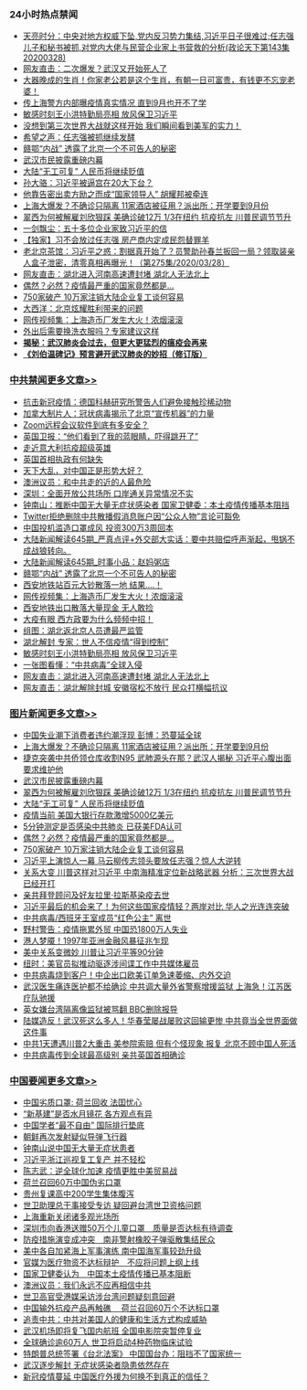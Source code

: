 <div class="catlist">
<h3>24小时热点禁闻</h3>
<ul>
<li><a href="https://github.com/fqnews/bnews/blob/master/cbnews/20200329/1302446.md">天亮时分：中央对地方权威下坠,党内反习势力集结,习近平日子很难过;任志强儿子和秘书被抓,对党内大佬与民营企业家上书营救的分析(政论天下第143集 20200328) </a></li>
<li><a href="https://github.com/fqnews/bnews/blob/master/cbnews/20200329/1302511.md">网友直击：二次爆发？武汉又开始死人了</a></li>
<li><a href="https://github.com/fqnews/bnews/blob/master/funmedia/20200329/1302417.md">大器晚成的生肖！你家老公若是这个生肖，有朝一日可富贵，有钱更不忘宠老婆！</a></li>
<li><a href="https://github.com/fqnews/bnews/blob/master/cbnews/20200329/1302454.md">传上海警方内部曝疫情真实情况 直到9月也开不了学</a></li>
<li><a href="https://github.com/fqnews/bnews/blob/master/cbnews/20200329/1302564.md">敏感时刻王小洪特勤局亮相 放风保卫习近平</a></li>
<li><a href="https://github.com/fqnews/bnews/blob/master/comments/20200329/1302631.md">没想到第三次世界大战就这样开始 我们瞬间看到美军的实力！</a></li>
<li><a href="https://github.com/fqnews/bnews/blob/master/renquan/xgmyd/20200329/1302465.md">希望之声：任志强被抓继续发酵</a></li>
<li><a href="https://github.com/fqnews/bnews/blob/master/cbnews/20200329/1302629.md">赣鄂“内战” 透露了北京一个不可告人的秘密</a></li>
<li><a href="https://github.com/fqnews/bnews/blob/master/topimagenews/20200329/1302773.md">武汉市民披露重磅内幕</a></li>
<li><a href="https://github.com/fqnews/bnews/blob/master/topimagenews/20200329/1302675.md">大陆“无工可复” 人民币将继续贬值</a></li>
<li><a href="https://github.com/fqnews/bnews/blob/master/ssgc/20200329/1302761.md">孙大骆：习近平被逼宫在20大下台？</a></li>
<li><a href="https://github.com/fqnews/bnews/blob/master/cnnews/20200329/1302533.md">他靠告密出卖方励之而成“国家领导人” 胡耀邦被牵连</a></li>
<li><a href="https://github.com/fqnews/bnews/blob/master/topimagenews/20200330/1302804.md">上海大爆发？不确诊只隔离 11家酒店被征用？派出所：开学要到9月份</a></li>
<li><a href="https://github.com/fqnews/bnews/blob/master/topimagenews/20200329/1302695.md">翠西为何被解雇刘欣狠踩 美确诊破12万 1/3在纽约 抗疫抗左 川普民调节节升</a></li>
<li><a href="https://github.com/fqnews/bnews/blob/master/baitai/20200329/1302448.md">一剑飘尘&#65306;五十多位企业家致习近平的信</a></li>
<li><a href="https://github.com/fqnews/bnews/blob/master/comments/20200329/1302635.md">【独家】习不会放过任志强 房产商内定成民怨替罪羊</a></li>
<li><a href="https://github.com/fqnews/bnews/blob/master/bannedvideo/20200329/1302507.md">老北京茶馆：习近平之惑：割据真开始了？员警助孙春兰扳回一局？领取装亲人盒子泄密，清零真相再曝光！（第275集/2020/03/28） </a></li>
<li><a href="https://github.com/fqnews/bnews/blob/master/cbnews/20200329/1302513.md">网友直击：湖北进入河南高速遭封堵 湖北人无法北上</a></li>
<li><a href="https://github.com/fqnews/bnews/blob/master/topimagenews/20200329/1302616.md">偶然？必然？疫情最严重的国家竟然都是...</a></li>
<li><a href="https://github.com/fqnews/bnews/blob/master/topimagenews/20200329/1302554.md">750家破产 10万家注销大陆企业复工谈何容易</a></li>
<li><a href="https://github.com/fqnews/bnews/blob/master/cbnews/20200329/1302377.md">大西洋：北京炫耀胜利带来的问题</a></li>
<li><a href="https://github.com/fqnews/bnews/blob/master/cbnews/20200329/1302612.md">网传视频集：上海造币厂发生大火！浓烟滚滚</a></li>
<li><a href="https://github.com/fqnews/bnews/blob/master/cnnews/20200329/1302713.md">外出后需要换洗衣服吗？专家建议这样</a></li>
<li><b><a href="https://github.com/fqnews/bnews/blob/master/comments/20200211/1275071.md" target="_blank">揭秘：武汉肺炎会过去，但更大更猛烈的瘟疫会再来</a></b></li>
<li><b><a href="https://github.com/fqnews/bnews/blob/master/comments/20200207/1272816.md" target="_blank">《刘伯温碑记》预言避开武汉肺炎的妙招（修订版）</a></b></li>
</ul>
</div>

<div class="catlist">
<h3><a href="https://github.com/fqnews/bnews/blob/master/cbnews/" target="_blank">中共禁闻</a><span><a href="https://github.com/fqnews/bnews/blob/master/cbnews/" target="_blank" rel="nofollow">更多文章>></a></span></h3>
<ul>
<li><a href="https://github.com/fqnews/bnews/blob/master/cbnews/20200330/1302845.md" target="_blank">抗击新冠疫情：德国科赫研究所警告人们避免接触珍稀动物</a></li>
<li><a href="https://github.com/fqnews/bnews/blob/master/cbnews/20200330/1302843.md" target="_blank">加拿大制片人：冠状病毒揭示了北京“宣传机器”的力量</a></li>
<li><a href="https://github.com/fqnews/bnews/blob/master/cbnews/20200330/1302826.md" target="_blank">Zoom远程会议软件到底有多安全？</a></li>
<li><a href="https://github.com/fqnews/bnews/blob/master/cbnews/20200330/1302821.md" target="_blank">英国卫报：“他们看到了我的蓝眼睛，吓得跳开了”</a></li>
<li><a href="https://github.com/fqnews/bnews/blob/master/cbnews/20200330/1302819.md" target="_blank">走近意大利抗疫超级英雄</a></li>
<li><a href="https://github.com/fqnews/bnews/blob/master/cbnews/20200329/1302783.md" target="_blank">英国首相执政有何缺失</a></li>
<li><a href="https://github.com/fqnews/bnews/blob/master/cbnews/20200329/1302776.md" target="_blank">天下大乱，对中国正是形势大好？</a></li>
<li><a href="https://github.com/fqnews/bnews/blob/master/cbnews/20200329/1302774.md" target="_blank">澳洲议员：和中共走的近的人最危险</a></li>
<li><a href="https://github.com/fqnews/bnews/blob/master/cbnews/20200329/1302763.md" target="_blank">深圳：全面开放公共场所 口岸通关异常情况不实</a></li>
<li><a href="https://github.com/fqnews/bnews/blob/master/cbnews/20200329/1302733.md" target="_blank">钟南山：推断中国无大量无症状感染者 国家卫健委：本土疫情传播基本阻挡</a></li>
<li><a href="https://github.com/fqnews/bnews/blob/master/cbnews/20200329/1302706.md" target="_blank">Twitter拒绝删除中共散播假消息账户因“公众人物”言论可豁免</a></li>
<li><a href="https://github.com/fqnews/bnews/blob/master/cbnews/20200329/1302696.md" target="_blank">中国投机滥造口罩成风 投资300万3周回本</a></li>
<li><a href="https://github.com/fqnews/bnews/blob/master/cbnews/20200329/1302674.md" target="_blank">大陆新闻解读645期_严真点评+外交部大实话：要中共赔偿呼声渐起，甩锅不成战狼转向。</a></li>
<li><a href="https://github.com/fqnews/bnews/blob/master/cbnews/20200329/1302636.md" target="_blank">大陆新闻解读645期_时事小品：赵妈粥店</a></li>
<li><a href="https://github.com/fqnews/bnews/blob/master/cbnews/20200329/1302629.md" target="_blank">赣鄂“内战” 透露了北京一个不可告人的秘密</a></li>
<li><a href="https://github.com/fqnews/bnews/blob/master/cbnews/20200329/1302626.md" target="_blank">西安地铁站百元大钞散落一地 结果….！</a></li>
<li><a href="https://github.com/fqnews/bnews/blob/master/cbnews/20200329/1302612.md" target="_blank">网传视频集：上海造币厂发生大火！浓烟滚滚</a></li>
<li><a href="https://github.com/fqnews/bnews/blob/master/cbnews/20200329/1302607.md" target="_blank">西安地铁出口散落大量现金 无人敢捡</a></li>
<li><a href="https://github.com/fqnews/bnews/blob/master/cbnews/20200329/1302601.md" target="_blank">大疫有眼 西方政要为什么频频中招！</a></li>
<li><a href="https://github.com/fqnews/bnews/blob/master/cbnews/20200329/1302600.md" target="_blank">组图：湖北返北京人员遭最严监管</a></li>
<li><a href="https://github.com/fqnews/bnews/blob/master/cbnews/20200329/1302599.md" target="_blank">湖北解封 专家：世人不信疫情“得到控制”</a></li>
<li><a href="https://github.com/fqnews/bnews/blob/master/cbnews/20200329/1302564.md" target="_blank">敏感时刻王小洪特勤局亮相 放风保卫习近平</a></li>
<li><a href="https://github.com/fqnews/bnews/blob/master/cbnews/20200329/1302555.md" target="_blank">一张图看懂：“中共病毒”全球入侵</a></li>
<li><a href="https://github.com/fqnews/bnews/blob/master/cbnews/20200329/1302513.md" target="_blank">网友直击：湖北进入河南高速遭封堵 湖北人无法北上</a></li>
<li><a href="https://github.com/fqnews/bnews/blob/master/cbnews/20200329/1302512.md" target="_blank">网友直击：湖北解除封城 安徽宿松不放行 民众打横幅抗议</a></li>

</ul>
</div>
<div class="catlist">
<h3><a href="https://github.com/fqnews/bnews/blob/master/topimagenews/" target="_blank">图片新闻</a><span><a href="https://github.com/fqnews/bnews/blob/master/topimagenews/" target="_blank" rel="nofollow">更多文章>></a></span></h3>
<ul>
<li><a href="https://github.com/fqnews/bnews/blob/master/topimagenews/20200330/1302854.md" target="_blank">中国失业潮下消费者违约潮浮现 彭博：恐蔓延全球</a></li>
<li><a href="https://github.com/fqnews/bnews/blob/master/topimagenews/20200330/1302804.md" target="_blank">上海大爆发？不确诊只隔离 11家酒店被征用？派出所：开学要到9月份</a></li>
<li><a href="https://github.com/fqnews/bnews/blob/master/topimagenews/20200329/1302796.md" target="_blank">捷克突袭中共侨领仓库收割N95 武肺源头在那？武汉人揭秘 习近平心腹出面要求维护他</a></li>
<li><a href="https://github.com/fqnews/bnews/blob/master/topimagenews/20200329/1302773.md" target="_blank">武汉市民披露重磅内幕</a></li>
<li><a href="https://github.com/fqnews/bnews/blob/master/topimagenews/20200329/1302695.md" target="_blank">翠西为何被解雇刘欣狠踩 美确诊破12万 1/3在纽约 抗疫抗左 川普民调节节升</a></li>
<li><a href="https://github.com/fqnews/bnews/blob/master/topimagenews/20200329/1302675.md" target="_blank">大陆“无工可复” 人民币将继续贬值</a></li>
<li><a href="https://github.com/fqnews/bnews/blob/master/topimagenews/20200329/1302625.md" target="_blank">疫情当前 美国大银行存款激增5000亿美元</a></li>
<li><a href="https://github.com/fqnews/bnews/blob/master/topimagenews/20200329/1302624.md" target="_blank">5分钟测定是否感染中共肺炎 已获美FDA认可</a></li>
<li><a href="https://github.com/fqnews/bnews/blob/master/topimagenews/20200329/1302616.md" target="_blank">偶然？必然？疫情最严重的国家竟然都是&#8230;</a></li>
<li><a href="https://github.com/fqnews/bnews/blob/master/topimagenews/20200329/1302554.md" target="_blank">750家破产 10万家注销大陆企业复工谈何容易</a></li>
<li><a href="https://github.com/fqnews/bnews/blob/master/topimagenews/20200328/1302279.md" target="_blank">习近平上演惊人一幕 马云柳传志领头要放任志强？惊人大逆转</a></li>
<li><a href="https://github.com/fqnews/bnews/blob/master/topimagenews/20200328/1302239.md" target="_blank">关系大变 川普这样对习近平 中南海精准定位新战略武器 分析：三次世界大战已经开打</a></li>
<li><a href="https://github.com/fqnews/bnews/blob/master/topimagenews/20200328/1302237.md" target="_blank">亲共拜登顾问及好友拉里·拉斯基染疫去世</a></li>
<li><a href="https://github.com/fqnews/bnews/blob/master/topimagenews/20200328/1302148.md" target="_blank">习近平最后的机会来了！为何这些国家疫情轻？两岸对比 华人之光连连突破</a></li>
<li><a href="https://github.com/fqnews/bnews/blob/master/topimagenews/20200328/1302135.md" target="_blank">中共病毒/西班牙王室成员“红色公主” 离世</a></li>
<li><a href="https://github.com/fqnews/bnews/blob/master/topimagenews/20200328/1301882.md" target="_blank">野村警告：疫情拖累外贸 中国恐1800万人失业</a></li>
<li><a href="https://github.com/fqnews/bnews/blob/master/topimagenews/20200328/1301870.md" target="_blank">港人梦魇！1997年亚洲金融风暴征兆乍现</a></li>
<li><a href="https://github.com/fqnews/bnews/blob/master/topimagenews/20200328/1301807.md" target="_blank">美中关系变微妙 川普让习近平等90分钟</a></li>
<li><a href="https://github.com/fqnews/bnews/blob/master/topimagenews/20200328/1301719.md" target="_blank">纽时：美官员拟推动驱逐涉间谍工作中共媒体雇员</a></li>
<li><a href="https://github.com/fqnews/bnews/blob/master/topimagenews/20200328/1301700.md" target="_blank">中共病毒烧到客户！中企出口欧美订单急速萎缩、内外交迫</a></li>
<li><a href="https://github.com/fqnews/bnews/blob/master/topimagenews/20200328/1301694.md" target="_blank">武汉医生痛连医护都不给确诊 中共调大量外省警察增援监狱 上海急！江苏医疗队驰援</a></li>
<li><a href="https://github.com/fqnews/bnews/blob/master/topimagenews/20200328/1301693.md" target="_blank">英女嫌台湾隔离像监狱被骂翻 BBC删除报导</a></li>
<li><a href="https://github.com/fqnews/bnews/blob/master/topimagenews/20200327/1301674.md" target="_blank">陆媒造反！武汉死这么多人！华春莹屡战屡败这回输更惨 中共竟当全世界面做这件事</a></li>
<li><a href="https://github.com/fqnews/bnews/blob/master/topimagenews/20200327/1301662.md" target="_blank">中共1天遭遇川普2大重击 美参院索赔 但有个怪现象 报复 北京不顾中国人死活</a></li>
<li><a href="https://github.com/fqnews/bnews/blob/master/topimagenews/20200327/1301579.md" target="_blank">中共病毒传到全球最高级别 亲共英国首相确诊</a></li>

</ul>
</div>
<div class="catlist">
<h3><a href="https://github.com/fqnews/bnews/blob/master/headline/" target="_blank">中国要闻</a><span><a href="https://github.com/fqnews/bnews/blob/master/headline/" target="_blank" rel="nofollow">更多文章>></a></span></h3>
<ul>
<li><a href="https://github.com/fqnews/bnews/blob/master/headline/20200330/1302871.md" target="_blank">中国劣质口罩: 荷兰回收 法囯忧心</a></li>
<li><a href="https://github.com/fqnews/bnews/blob/master/headline/20200330/1302848.md" target="_blank">“新基建”是否水月镜花 各方观点有异</a></li>
<li><a href="https://github.com/fqnews/bnews/blob/master/headline/20200330/1302847.md" target="_blank">中国学者“最不自由” 国际排行垫底</a></li>
<li><a href="https://github.com/fqnews/bnews/blob/master/headline/20200330/1302846.md" target="_blank">朝鲜再次发射疑似导弹飞行器</a></li>
<li><a href="https://github.com/fqnews/bnews/blob/master/headline/20200330/1302825.md" target="_blank">钟南山说中国无大量无症状患者</a></li>
<li><a href="https://github.com/fqnews/bnews/blob/master/headline/20200330/1302824.md" target="_blank">习近平浙江巡视复工复产 并不轻松</a></li>
<li><a href="https://github.com/fqnews/bnews/blob/master/headline/20200330/1302823.md" target="_blank">陈志武：逆全球化加速 疫情更胜中美贸易战</a></li>
<li><a href="https://github.com/fqnews/bnews/blob/master/headline/20200329/1302802.md" target="_blank">荷兰召回60万中国伪劣口罩</a></li>
<li><a href="https://github.com/fqnews/bnews/blob/master/headline/20200329/1302801.md" target="_blank">贵州复课高中200学生集体腹泻</a></li>
<li><a href="https://github.com/fqnews/bnews/blob/master/headline/20200329/1302798.md" target="_blank">世卫助理总干事接受专访 疑回避台湾世卫资格问题</a></li>
<li><a href="https://github.com/fqnews/bnews/blob/master/headline/20200329/1302797.md" target="_blank">上海重新关闭诸多观光场所</a></li>
<li><a href="https://github.com/fqnews/bnews/blob/master/headline/20200329/1302793.md" target="_blank">深圳市向香港送赠50万个儿童口罩　质量是否达标有待调查</a></li>
<li><a href="https://github.com/fqnews/bnews/blob/master/headline/20200329/1302792.md" target="_blank">防疫措施演变成冲突　南非警射橡胶子弹驱散集结民众</a></li>
<li><a href="https://github.com/fqnews/bnews/blob/master/headline/20200329/1302786.md" target="_blank">美中各自加紧海上军事演练 南中国海军事较劲升级</a></li>
<li><a href="https://github.com/fqnews/bnews/blob/master/headline/20200329/1302782.md" target="_blank">官媒为医疗物资不达标辩护　不应将问题上纲上线</a></li>
<li><a href="https://github.com/fqnews/bnews/blob/master/headline/20200329/1302781.md" target="_blank">国家卫健委认为　中国本土疫情传播已基本阻断</a></li>
<li><a href="https://github.com/fqnews/bnews/blob/master/headline/20200329/1302728.md" target="_blank">澳洲议员：我们永远不应再相信中共</a></li>
<li><a href="https://github.com/fqnews/bnews/blob/master/headline/20200329/1302766.md" target="_blank">世卫高官受港媒采访涉台湾问题疑刻意回避</a></li>
<li><a href="https://github.com/fqnews/bnews/blob/master/headline/20200329/1302765.md" target="_blank">中国输外抗疫产品再触礁　 荷兰召回60万个不达标口罩</a></li>
<li><a href="https://github.com/fqnews/bnews/blob/master/headline/20200329/1302367.md" target="_blank">追责中共：中共对美国人的健康和生活方式构成威胁</a></li>
<li><a href="https://github.com/fqnews/bnews/blob/master/headline/20200329/1302366.md" target="_blank">武汉机场即将复飞国内航班 全国电影院突暂停复业</a></li>
<li><a href="https://github.com/fqnews/bnews/blob/master/headline/20200329/1302365.md" target="_blank">全球确诊逾60万人 世卫将启动4种药物临床试验</a></li>
<li><a href="https://github.com/fqnews/bnews/blob/master/headline/20200329/1302364.md" target="_blank">特朗普总统签署《台北法案》 中国国台办：阻挡不了国家统一</a></li>
<li><a href="https://github.com/fqnews/bnews/blob/master/headline/20200329/1302363.md" target="_blank">武汉逐步解封 无症状感染者隐患依然存在</a></li>
<li><a href="https://github.com/fqnews/bnews/blob/master/headline/20200329/1302297.md" target="_blank">新冠疫情蔓延 中国医疗外援为何换不到真正的信任？</a></li>

</ul>
</div>
